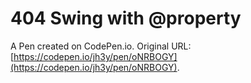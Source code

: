 # 404 Swing with @property

A Pen created on CodePen.io. Original URL: [https://codepen.io/jh3y/pen/oNRBOGY](https://codepen.io/jh3y/pen/oNRBOGY).

